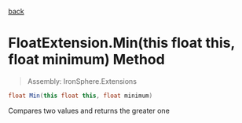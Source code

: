 ﻿

[back](/IronSphere.Extensions/types/FloatExtension)

# FloatExtension.Min(this float this, float minimum) Method

> Assembly: IronSphere.Extensions

```csharp
float Min(this float this, float minimum)
```

Compares two values and returns the greater one

 